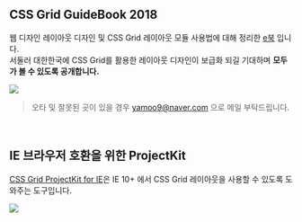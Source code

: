 ## CSS Grid GuideBook 2018

웹 디자인 레이아웃 디자인 및 CSS Grid 레이아웃 모듈 사용법에 대해 정리한 [e북](https://yamoo9.gitbook.io/css-grid) 입니다.<br>
서둘러 대한한국에 CSS Grid를 활용한 레이아웃 디자인이 보급화 되길 기대하며 **모두가 볼 수 있도록 공개합니다.**

[![](./_/css-grid-guidebook-2018.jpg)](https://yamoo9.gitbook.io/css-grid)

> 오타 및 잘못된 곳이 있을 경우 yamoo9@naver.com 으로 메일 부탁드립니다.

<br>

## IE 브라우저 호환을 위한 ProjectKit

[CSS Grid ProjectKit for IE](./grid-for-ie/README.md)은 IE 10+ 에서 CSS Grid 레이아웃을 사용할 수 있도록 도와주는 도구입니다.

![](./_/autoprefixer-ie.png)
